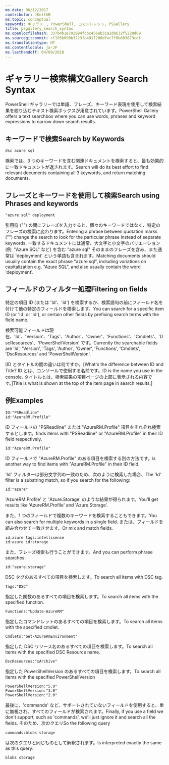 ```yaml
---
ms.date: 06/12/2017
contributor: JKeithB
ms.topic: conceptual
keywords: ギャラリー, PowerShell, コマンドレット, PSGallery
title: psgallery_search_syntax
ms.openlocfilehash: 337b4b1e702994fcbc456eb31a2d8632f5220d09
ms.sourcegitcommit: cf195b090b3223fa4917206dfec7f0b603873cdf
ms.translationtype: HT
ms.contentlocale: ja-JP
ms.lasthandoff: 04/09/2018
---
```

# <a name="gallery-search-syntax"></a><span data-ttu-id="09688-103">ギャラリー検索構文</span><span class="sxs-lookup"><span data-stu-id="09688-103">Gallery Search Syntax</span></span>

<span data-ttu-id="09688-104">PowerShell ギャラリーでは単語、フレーズ、キーワード表現を使用して検索結果を絞り込むテキスト検索ボックスが用意されています。</span><span class="sxs-lookup"><span data-stu-id="09688-104">PowerShell Gallery offers a text searchbox where you can use words, phrases and keyword expressions to narrow down search results.</span></span>

## <a name="search-by-keywords"></a><span data-ttu-id="09688-105">キーワードで検索</span><span class="sxs-lookup"><span data-stu-id="09688-105">Search by Keywords</span></span>

    dsc azure sql

<span data-ttu-id="09688-106">検索では、3 つのキーワードを含む関連ドキュメントを検索すると、最も効果的に一致ドキュメントが返されます。</span><span class="sxs-lookup"><span data-stu-id="09688-106">Search will do its best effort to find relevant documents containing all 3 keywords, and return matching documents.</span></span>

## <a name="search-using-phrases-and-keywords"></a><span data-ttu-id="09688-107">フレーズとキーワードを使用して検索</span><span class="sxs-lookup"><span data-stu-id="09688-107">Search using Phrases and keywords</span></span>

    "azure sql" deployment

<span data-ttu-id="09688-108">引用符 ("") の間にフレーズを入力すると、個々のキーワードではなく、特定のフレーズの検索に変わります。</span><span class="sxs-lookup"><span data-stu-id="09688-108">Entering a phrase between quotation marks ("") change the search to look for the particular phrase instead of separate keywords.</span></span>
<span data-ttu-id="09688-109">一致するドキュメントには通常、大文字と小文字のバリエーション (例: "Azure SQL" など) を含む "azure sql" そのままのフレーズを含み、また通常は 'deployment' という単語も含まれます。</span><span class="sxs-lookup"><span data-stu-id="09688-109">Matching documents should usually contain the exact phrase "azure sql", including variations on capitalization e.g. "Azure SQL", and also usually contain the word 'deployment'.</span></span>

## <a name="filtering-on-fields"></a><span data-ttu-id="09688-110">フィールドのフィルター処理</span><span class="sxs-lookup"><span data-stu-id="09688-110">Filtering on fields</span></span>

<span data-ttu-id="09688-111">特定の項目 ID (または 'Id'、'id') を検索するか、検索語句の前にフィールド名を付けて他の特定のフィールドを検索します。</span><span class="sxs-lookup"><span data-stu-id="09688-111">You can search for a specific item ID (or 'Id' or 'id'), or certain other fields by prefixing search terms with the field name.</span></span>

<span data-ttu-id="09688-112">検索可能フィールドは現在、'Id'、'Version'、'Tags'、'Author'、'Owner'、'Functions'、'Cmdlets'、'DscResources'、'PowerShellVersion' です。</span><span class="sxs-lookup"><span data-stu-id="09688-112">Currently the searchable fields are 'Id', 'Version', 'Tags', 'Author', 'Owner', 'Functions', 'Cmdlets', 'DscResources' and 'PowerShellVersion'.</span></span>

<span data-ttu-id="09688-113">[ID とタイトルの間の違いは何ですか。</span><span class="sxs-lookup"><span data-stu-id="09688-113">[What's the difference between ID and Title?</span></span> <span data-ttu-id="09688-114">ID とは、コンソールで使用する名前です。</span><span class="sxs-lookup"><span data-stu-id="09688-114">ID is the name you use in the console.</span></span> <span data-ttu-id="09688-115">タイトルとは、検索結果の項目ページの上部に表示される内容です。]</span><span class="sxs-lookup"><span data-stu-id="09688-115">Title is what is shown at the top of the item page in search results.]</span></span>

## <a name="examples"></a><span data-ttu-id="09688-116">例</span><span class="sxs-lookup"><span data-stu-id="09688-116">Examples</span></span>

    ID:"PSReadline"
    id:"AzureRM.Profile"

<span data-ttu-id="09688-117">ID フィールドの "PSReadline" または "AzureRM.Profile" 項目をそれぞれ検索するとします。</span><span class="sxs-lookup"><span data-stu-id="09688-117">finds items with "PSReadline" or "AzureRM.Profile" in their ID field respectively.</span></span>

    Id:"AzureRM.Profile"

<span data-ttu-id="09688-118">ID フィールドで "AzureRM.Profile" のある項目を検索する別の方法です。</span><span class="sxs-lookup"><span data-stu-id="09688-118">is another way to find items with "AzureRM.Profile" in their ID field.</span></span>

<span data-ttu-id="09688-119">'Id' フィルターは部分文字列の一致のため、次のように検索した場合、</span><span class="sxs-lookup"><span data-stu-id="09688-119">The 'Id' filter is a substring match, so if you search for the following:</span></span>

    Id:"azure"

<span data-ttu-id="09688-120">'AzureRM.Profile' と 'Azure.Storage' のような結果が得られます。</span><span class="sxs-lookup"><span data-stu-id="09688-120">You'll get results like 'AzureRM.Profile' and 'Azure.Storage'.</span></span>

<span data-ttu-id="09688-121">また、1 つのフィールドで複数のキーワードを検索することもできます。</span><span class="sxs-lookup"><span data-stu-id="09688-121">You can also search for multiple keywords in a single field.</span></span> <span data-ttu-id="09688-122">または、フィールドを組み合わせて一致させます。</span><span class="sxs-lookup"><span data-stu-id="09688-122">Or mix and match fields.</span></span>

    id:azure tags:intellisense
    id:azure id:storage

<span data-ttu-id="09688-123">また、フレーズ検索も行うことができます。</span><span class="sxs-lookup"><span data-stu-id="09688-123">And you can perform phrase searches:</span></span>

    id:"azure.storage"


<span data-ttu-id="09688-124">DSC タグのあるすべての項目を検索します。</span><span class="sxs-lookup"><span data-stu-id="09688-124">To search all items with DSC tag.</span></span>

    Tags:"DSC"

<span data-ttu-id="09688-125">指定した関数のあるすべての項目を検索します。</span><span class="sxs-lookup"><span data-stu-id="09688-125">To search all items with the specified function.</span></span>

    Functions:"Update-AzureRM"

<span data-ttu-id="09688-126">指定したコマンドレットのあるすべての項目を検索します。</span><span class="sxs-lookup"><span data-stu-id="09688-126">To search all items with the specified cmdlet.</span></span>

    Cmdlets:"Get-AzureRmEnvironment"

<span data-ttu-id="09688-127">指定した DSC リソース名のあるすべての項目を検索します。</span><span class="sxs-lookup"><span data-stu-id="09688-127">To search all items with the specified DSC Resource name.</span></span>

    DscResources:"xArchive"

<span data-ttu-id="09688-128">指定した PowerShellVersion のあるすべての項目を検索します。</span><span class="sxs-lookup"><span data-stu-id="09688-128">To search all items with the specified PowerShellVersion</span></span>

    PowerShellVersion:"5.0"
    PowerShellVersion:"3.0"
    PowerShellVersion:"2.0"


<span data-ttu-id="09688-129">最後に、'commands' など、サポートされていないフィールドを使用すると、単に無視され、すべてのフィールドが検索されます。</span><span class="sxs-lookup"><span data-stu-id="09688-129">Finally, if you use a field we don't support, such as 'commands', we'll just ignore it and search all the fields.</span></span> <span data-ttu-id="09688-130">そのため、次のクエリ</span><span class="sxs-lookup"><span data-stu-id="09688-130">So the following query</span></span>

    commands:blobs storage

<span data-ttu-id="09688-131">は次のクエリと同じものとして解釈されます。</span><span class="sxs-lookup"><span data-stu-id="09688-131">Is interpreted exactly the same as this query:</span></span>

    blobs storage